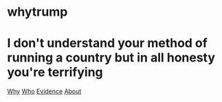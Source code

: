 # whytrump 
<h1 
style="font-family;verdana;" 
>I don't understand your method of running a country but in all honesty you're terrifying</h1> 

<div class="topnav"
id="myTopnav">
  <a href="why.html">Why</a> 
  <a href="who.html">Who</a>
  <a 
href="evidence.html">Evidence</a> 
  <a 
href="about.html">About</a> 
</div>
